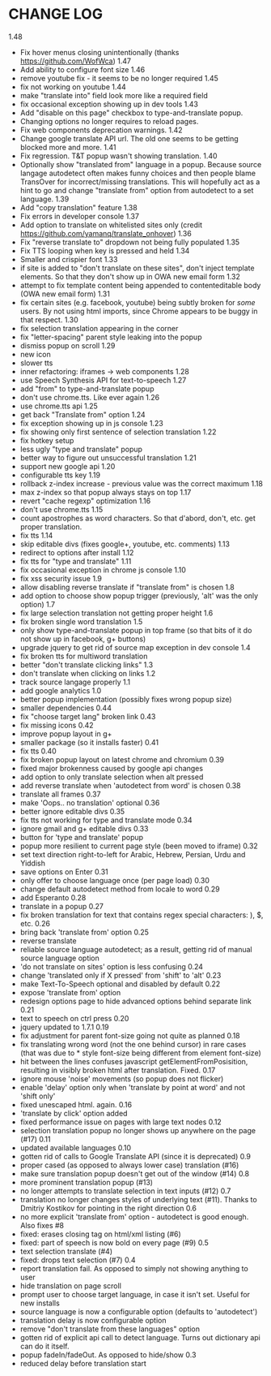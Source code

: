 # CHANGE LOG

1.48
  - Fix hover menus closing unintentionally (thanks https://github.com/WofWca)
1.47
  - Add ability to configure font size
1.46
  - remove youtube fix - it seems to be no longer required
1.45
  - fix not working on youtube
1.44
  - make "translate into" field look more like a required field
  - fix occasional exception showing up in dev tools
1.43
  - Add "disable on this page" checkbox to type-and-translate popup.
  - Changing options no longer requires to reload pages.
  - Fix web components deprecation warnings.
1.42
  - Change google translate API url. The old one seems to be getting blocked more and more.
1.41
  - Fix regression. T&T popup wasn't showing translation.
1.40
  - Optionally show "translated from" language in a popup. Because source langage autodetect often makes funny choices and then people blame TransOver for incorrect/missing translations. This will hopefully act as a hint to go and change "translate from" option from autodetect to a set language.
1.39
  - Add "copy translation" feature
1.38
  - Fix errors in developer console
1.37
  - Add option to translate on whitelisted sites only (credit https://github.com/yamanq/translate_onhover)
1.36
  - Fix "reverse translate to" dropdown not being fully populated
1.35
  - Fix TTS looping when key is pressed and held
1.34
  - Smaller and crispier font
1.33
  - if site is added to "don't translate on these sites", don't inject template elements. So that they don't show up in OWA new email form
1.32
  - attempt to fix template content being appended to contenteditable body (OWA new email form)
1.31
  - fix certain sites (e.g. facebook, youtube) being subtly broken for _some_ users. By not using html imports, since Chrome appears to be buggy in that respect.
1.30
  - fix selection translation appearing in the corner
  - fix "letter-spacing" parent style leaking into the popup
  - dismiss popup on scroll
1.29
  - new icon
  - slower tts
  - inner refactoring: iframes -> web components
1.28
  - use Speech Synthesis API for text-to-speech
1.27
  - add "from" to type-and-translate popup
  - don't use chrome.tts. Like ever again
1.26
  - use chrome.tts api
1.25
  - get back "Translate from" option
1.24
  - fix exception showing up in js console
1.23
  - fix showing only first sentence of selection translation
1.22
  - fix hotkey setup
  - less ugly "type and translate" popup
  - better way to figure out unsuccessful translation
1.21
  - support new google api
1.20
  - configurable tts key
1.19
  - rollback z-index increase - previous value was the correct maximum
1.18
  - max z-index so that popup always stays on top
1.17
  - revert "cache regexp" optimization
1.16
  - don't use chrome.tts
1.15
  - count apostrophes as word characters. So that d'abord, don't, etc. get proper translation.
  - fix tts
1.14
  - skip editable divs (fixes google+, youtube, etc. comments)
1.13
  - redirect to options after install
1.12
  - fix tts for "type and translate"
1.11
  - fix occasional exception in chrome js console
1.10
  - fix xss security issue
1.9
  - allow disabling reverse translate if "translate from" is chosen
1.8
  - add option to choose show popup trigger (previously, 'alt' was the only option)
1.7
  - fix large selection translation not getting proper height
1.6
  - fix broken single word translation
1.5
  - only show type-and-translate popup in top frame (so that bits of it do not show up in facebook, g+ buttons)
  - upgrade jquery to get rid of source map exception in dev console
1.4
  - fix broken tts for multiword translation
  - better "don't translate clicking links"
1.3
  - don't translate when clicking on links
1.2
  - track source langage properly
1.1
  - add google analytics
1.0
  - better popup implementation (possibly fixes wrong popup size)
  - smaller dependencies
0.44
  - fix "choose target lang" broken link
0.43
  - fix missing icons
0.42
  - improve popup layout in g+
  - smaller package (so it installs faster)
0.41
  - fix tts
0.40
  - fix broken popup layout on latest chrome and chromium
0.39
  - fixed major brokenness caused by google api changes
  - add option to only translate selection when alt pressed
  - add reverse translate when 'autodetect from word' is chosen
0.38
  - translate all frames
0.37
  - make 'Oops.. no translation' optional
0.36
  - better ignore editable divs
0.35
  - fix tts not working for type and translate mode
0.34
  - ignore gmail and g+ editable divs
0.33
  - button for 'type and translate' popup
  - popup more resilient to current page style (been moved to iframe)
0.32
  - set text direction right-to-left for Arabic, Hebrew, Persian, Urdu and Yiddish
  - save options on Enter
0.31
  - only offer to choose language once (per page load)
0.30
  - change default autodetect method from locale to word
0.29
  - add Esperanto
0.28
  - translate in a popup
0.27
  - fix broken translation for text that contains regex special characters: ), $, etc.
0.26
  - bring back 'translate from' option
0.25
  - reverse translate
  - reliable source language autodetect; as a result, getting rid of manual source language option
  - 'do not translate on sites' option is less confusing
0.24
  - change 'translated only if X pressed' from 'shift' to 'alt'
0.23
  - make Text-To-Speech optional and disabled by default
0.22
  - expose 'translate from' option
  - redesign options page to hide advanced options behind separate link
0.21
  - text to speech on ctrl press
0.20
  - jquery updated to 1.7.1
0.19
  - fix adjustment for parent font-size going not quite as planned
0.18
  - fix translating wrong word (not the one behind cursor) in rare cases (that was due to * style font-size being different from element font-size)
  - hit between the lines confuses javascript getElementFromPosisition, resulting in visibly broken html after translation. Fixed.
0.17
  - ignore mouse 'noise' movements (so popup does not flicker)
  - enable 'delay' option only when 'translate by point at word' and not 'shift only'
  - fixed unescaped html. again.
0.16
  - 'translate by click' option added
  - fixed performance issue on pages with large text nodes
0.12
  - selection translation popup no longer shows up anywhere on the page (#17)
0.11
  - updated available languages
0.10
  - gotten rid of calls to Google Translate API (since it is deprecated)
0.9
  - proper cased (as opposed to always lower case) translation (#16)
  - make sure translation popup doesn't get out of the window (#14)
0.8
  - more prominent translation popup (#13)
  - no longer attempts to translate selection in text inputs (#12)
0.7
  - translation no longer changes styles of underlying text (#11). Thanks to Dmitriy Kostikov for pointing in the right direction
0.6
  - no more explicit 'translate from' option - autodetect is good enough. Also fixes #8
  - fixed: erases closing tag on html/xml listing (#6)
  - fixed: part of speech is now bold on every page (#9)
0.5
  - text selection translate (#4)
  - fixed: drops text selection (#7)
0.4
  - report translation fail. As opposed to simply not showing anything to user
  - hide translation on page scroll
  - prompt user to choose target language, in case it isn't set. Useful for new installs
  - source language is now a configurable option (defaults to 'autodetect')
  - translation delay is now configurable option
  - remove "don't translate from these languages" option
  - gotten rid of explicit api call to detect language. Turns out dictionary api can do it itself.
  - popup fadeIn/fadeOut. As opposed to hide/show
0.3
  - reduced delay before translation start
